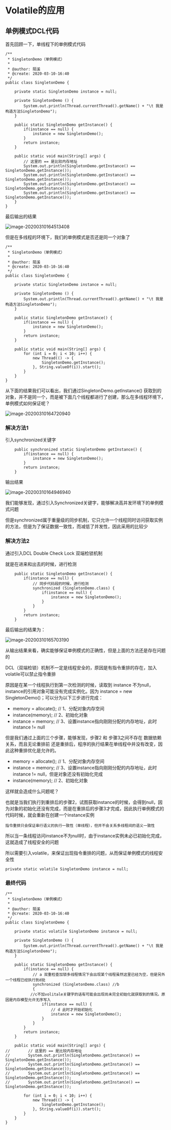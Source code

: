 # Volatile的应用

## 单例模式DCL代码

首先回顾一下，单线程下的单例模式代码

```
/**
 * SingletonDemo（单例模式）
 *
 * @author: 陌溪
 * @create: 2020-03-10-16:40
 */
public class SingletonDemo {

    private static SingletonDemo instance = null;

    private SingletonDemo () {
        System.out.println(Thread.currentThread().getName() + "\t 我是构造方法SingletonDemo");
    }

    public static SingletonDemo getInstance() {
        if(instance == null) {
            instance = new SingletonDemo();
        }
        return instance;
    }

    public static void main(String[] args) {
        // 这里的 == 是比较内存地址
        System.out.println(SingletonDemo.getInstance() == SingletonDemo.getInstance());
        System.out.println(SingletonDemo.getInstance() == SingletonDemo.getInstance());
        System.out.println(SingletonDemo.getInstance() == SingletonDemo.getInstance());
        System.out.println(SingletonDemo.getInstance() == SingletonDemo.getInstance());
    }
}
```

最后输出的结果

![image-20200310164513408](images/image-20200310164513408.png)



但是在多线程的环境下，我们的单例模式是否还是同一个对象了

```
/**
 * SingletonDemo（单例模式）
 *
 * @author: 陌溪
 * @create: 2020-03-10-16:40
 */
public class SingletonDemo {

    private static SingletonDemo instance = null;

    private SingletonDemo () {
        System.out.println(Thread.currentThread().getName() + "\t 我是构造方法SingletonDemo");
    }

    public static SingletonDemo getInstance() {
        if(instance == null) {
            instance = new SingletonDemo();
        }
        return instance;
    }

    public static void main(String[] args) {
        for (int i = 0; i < 10; i++) {
            new Thread(() -> {
                SingletonDemo.getInstance();
            }, String.valueOf(i)).start();
        }
    }
}
```

从下面的结果我们可以看出，我们通过SingletonDemo.getInstance() 获取到的对象，并不是同一个，而是被下面几个线程都进行了创建，那么在多线程环境下，单例模式如何保证呢？

![image-20200310164720940](images/image-20200310164720940.png)

### 解决方法1

引入synchronized关键字

```
    public synchronized static SingletonDemo getInstance() {
        if(instance == null) {
            instance = new SingletonDemo();
        }
        return instance;
    }
```

输出结果

![image-20200310164946940](images/image-20200310164946940.png)

我们能够发现，通过引入Synchronized关键字，能够解决高并发环境下的单例模式问题

但是synchronized属于重量级的同步机制，它只允许一个线程同时访问获取实例的方法，但是为了保证数据一致性，而减低了并发性，因此采用的比较少

### 解决方法2

通过引入DCL   Double Check Lock   双端检锁机制

就是在进来和出去的时候，进行检测

```
    public static SingletonDemo getInstance() {
        if(instance == null) {
            // 同步代码段的时候，进行检测
            synchronized (SingletonDemo.class) {
                if(instance == null) {
                    instance = new SingletonDemo();
                }
            }
        }
        return instance;
    }
```

最后输出的结果为：

![image-20200310165703190](images/image-20200310165703190.png)

从输出结果来看，确实能够保证单例模式的正确性，但是上面的方法还是存在问题的

DCL（双端检锁）机制不一定是线程安全的，原因是有指令重排的存在，加入volatile可以禁止指令重排

原因是在某一个线程执行到第一次检测的时候，读取到 instance 不为null，instance的引用对象可能没有完成实例化。因为 instance = new SingletonDemo()；可以分为以下三步进行完成：

- memory = allocate();   // 1、分配对象内存空间
- instance(memory);   // 2、初始化对象
- instance = memory;  // 3、设置instance指向刚刚分配的内存地址，此时instance != null

但是我们通过上面的三个步骤，能够发现，步骤2 和 步骤3之间不存在 数据依赖关系，而且无论重排前 还是重排后，程序的执行结果在单线程中并没有改变，因此这种重排优化是允许的。

- memory = allocate();   // 1、分配对象内存空间
- instance = memory;  // 3、设置instance指向刚刚分配的内存地址，此时instance != null，但是对象还没有初始化完成
- instance(memory);   // 2、初始化对象

这样就会造成什么问题呢？

也就是当我们执行到重排后的步骤2，试图获取instance的时候，会得到null，因为对象的初始化还没有完成，而是在重排后的步骤3才完成，因此执行单例模式的代码时候，就会重新在创建一个instance实例

`指令重排只会保证串行语义的执行一致性（单线程），但并不会关系多线程间的语义一致性`

所以当一条线程访问instance不为null时，由于instance实例未必已初始化完成，这就造成了线程安全的问题

所以需要引入volatile，来保证出现指令重排的问题，从而保证单例模式的线程安全性

```
private static volatile SingletonDemo instance = null;
```

### 最终代码

```
/**
 * SingletonDemo（单例模式）
 *
 * @author: 陌溪
 * @create: 2020-03-10-16:40
 */
public class SingletonDemo {

    private static volatile SingletonDemo instance = null;

    private SingletonDemo () {
        System.out.println(Thread.currentThread().getName() + "\t 我是构造方法SingletonDemo");
    }

    public static SingletonDemo getInstance() {
        if(instance == null) {
            // a 双重检查加锁多线程情况下会出现某个线程虽然这里已经为空，但是另外一个线程已经执行到d处
            synchronized (SingletonDemo.class) //b
            { 
           //c不加volitale关键字的话有可能会出现尚未完全初始化就获取到的情况。原因是内存模型允许无序写入
                if(instance == null) { 
                	// d 此时才开始初始化
                    instance = new SingletonDemo();
                }
            }
        }
        return instance;
    }

    public static void main(String[] args) {
//        // 这里的 == 是比较内存地址
//        System.out.println(SingletonDemo.getInstance() == SingletonDemo.getInstance());
//        System.out.println(SingletonDemo.getInstance() == SingletonDemo.getInstance());
//        System.out.println(SingletonDemo.getInstance() == SingletonDemo.getInstance());
//        System.out.println(SingletonDemo.getInstance() == SingletonDemo.getInstance());

        for (int i = 0; i < 10; i++) {
            new Thread(() -> {
                SingletonDemo.getInstance();
            }, String.valueOf(i)).start();
        }
    }
}
```

